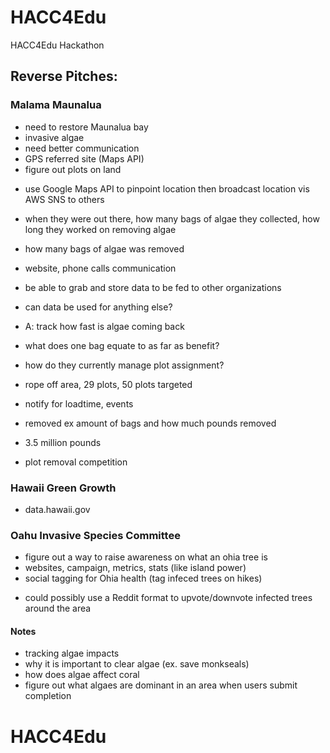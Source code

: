 # HACC4Edu
HACC4Edu Hackathon

## Reverse Pitches:

### Malama Maunalua

- need to restore Maunalua bay
- invasive algae
- need better communication
- GPS referred site (Maps API)
- figure out plots on land
* use Google Maps API to pinpoint location then broadcast location vis AWS SNS to others
- when they were out there, how many bags of algae they collected, how long they worked on removing algae
- how many bags of algae was removed
- website, phone calls communication
- be able to grab and store data to be fed to other organizations
- can data be used for anything else?
- A: track how fast is algae coming back
- what does one bag equate to as far as benefit?

- how do they currently manage plot assignment?
- rope off area, 29 plots, 50 plots targeted
- notify for loadtime, events
- removed ex amount of bags and how much pounds removed
- 3.5 million pounds
- plot removal competition


### Hawaii Green Growth

- data.hawaii.gov 



### Oahu Invasive Species Committee

- figure out a way to raise awareness on what an ohia tree is
- websites, campaign, metrics, stats (like island power)
- social tagging for Ohia health (tag infeced trees on hikes)
* could possibly use a Reddit format to upvote/downvote infected trees around the area


#### Notes
- tracking algae impacts
- why it is important to clear algae (ex. save monkseals)
- how does algae affect coral
- figure out what algaes are dominant in an area when users submit completion







# HACC4Edu
